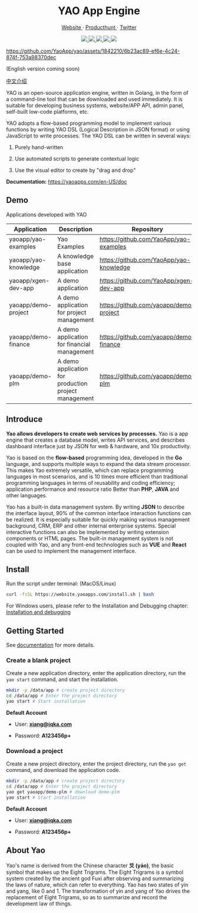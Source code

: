 <p align="center">
    <h1 align="center">YAO App Engine</h1>
</p>

<p align="center">
  <a aria-label="website" href="https://yaoapps.com" target="_blank">
    Website
  </a>
  ·
  <a aria-label="producthunt" href="https://www.producthunt.com/posts/yao-app-engine" target="_blank">
    Producthunt
  </a>
  ·
  <a aria-label="twitter" href="https://twitter.com/YaoApp" target="_blank">
    Twitter
  </a>
  <!-- ·
  <a aria-label="discord" href="https://discord.gg/nsKmCXwvxU" target="_blank">
    Discord
  </a> -->
</p>

<p align="center">
  <a aria-label="UnitTest" href="https://github.com/YaoApp/yao/actions/workflows/unit-test.yml" target="_blank">
    <img src="https://github.com/YaoApp/yao/actions/workflows/unit-test.yml/badge.svg">
  </a>
  <a aria-label="codecov" href="https://codecov.io/gh/YaoApp/yao" target="_blank">
    <img src="https://codecov.io/gh/YaoApp/yao/branch/main/graph/badge.svg?token=294Y05U71J">
  </a>
  <a aria-label="Go Report Card" href="https://goreportcard.com/report/github.com/yaoapp/yao" target="_blank">
    <img src="https://goreportcard.com/badge/github.com/yaoapp/yao">
  </a>
  <a aria-label="Go Reference" href="https://pkg.go.dev/github.com/yaoapp/yao" target="_blank">
    <img src="https://pkg.go.dev/badge/github.com/yaoapp/yao.svg">
  </a>
  <a href="https://app.fossa.com/projects/git%2Bgithub.com%2FYaoApp%2Fyao?ref=badge_shield" alt="FOSSA Status">
    <img src="https://app.fossa.com/api/projects/git%2Bgithub.com%2FYaoApp%2Fyao.svg?type=shield"/>
  </a>
</p>

https://github.com/YaoApp/yao/assets/1842210/6b23ac89-ef6e-4c24-874f-753a98370dec

(English version coming soon)

[中文介绍](README.zh-CN.md)

YAO is an open-source application engine, written in Golang, in the form of a command-line tool that can be downloaded and used immediately. It is suitable for developing business systems, website/APP API, admin panel, self-built low-code platforms, etc.

YAO adopts a flow-based programming model to implement various functions by writing YAO DSL (Logical Description in JSON format) or using JavaScript to write processes. The YAO DSL can be written in several ways:

1. Purely hand-written

2. Use automated scripts to generate contextual logic

3. Use the visual editor to create by "drag and drop"

**Documentation:** https://yaoapps.com/en-US/doc

## Demo

Applications developed with YAO

| Application          | Description                                          | Repository                              |
| -------------------- | ---------------------------------------------------- | --------------------------------------- |
| yaoapp/yao-examples  | Yao Examples                                         | https://github.com/YaoApp/yao-examples  |
| yaoapp/yao-knowledge | A knowledge base application                         | https://github.com/YaoApp/yao-knowledge |
| yaoapp/xgen-dev-app  | A demo application                                   | https://github.com/YaoApp/xgen-dev-app  |
| yaoapp/demo-project  | A demo application for project management            | https://github.com/yaoapp/demo-project  |
| yaoapp/demo-finance  | A demo application for financial management          | https://github.com/yaoapp/demo-finance  |
| yaoapp/demo-plm      | A demo application for production project management | https://github.com/yaoapp/demo-plm      |

## Introduce

**Yao allows developers to create web services by processes.** Yao is a app engine that creates a database model, writes API services, and describes dashboard interface just by JSON for web & hardware, and 10x productivity.

Yao is based on the **flow-based** programming idea, developed in the **Go** language, and supports multiple ways to expand the data stream processor. This makes Yao extremely versatile, which can replace programming languages ​​in most scenarios, and is 10 times more efficient than traditional programming languages ​​in terms of reusability and coding efficiency; application performance and resource ratio Better than **PHP**, **JAVA** and other languages.

Yao has a built-in data management system. By writing **JSON** to describe the interface layout, 90% of the common interface interaction functions can be realized. It is especially suitable for quickly making various management background, CRM, ERP and other internal enterprise systems. Special interactive functions can also be implemented by writing extension components or HTML pages. The built-in management system is not coupled with Yao, and any front-end technologies such as **VUE** and **React** can be used to implement the management interface.

## Install

Run the script under terminal: (MacOS/Linux)

```bash
curl -fsSL https://website.yaoapps.com/install.sh | bash
```

For Windows users, please refer to the Installation and Debugging chapter: [Installation and debugging](https://yaoapps.com/en-US/doc/Introduction/Install)

## Getting Started

See [documentation](https://yaoapps.com/en-US/doc/Introduction/Getting%20Started) for more details.

### Create a blank project

Create a new application directory, enter the application directory, run the `yao start` command, and start the installation.

```bash
mkdir -p /data/app # create project directory
cd /data/app # Enter the project directory
yao start # Start installation
```

**Default Account**

- User: **xiang@iqka.com**

- Password: **A123456p+**

### Download a project

Create a new project directory, enter the project directory, run the `yao get` command, and download the application code.

```bash
mkdir -p /data/app # create project directory
cd /data/app # Enter the project directory
yao get yaoapp/demo-plm # download demo-plm
yao start # Start installation
```

**Default Account**

- User: **xiang@iqka.com**

- Password: **A123456p+**

## About Yao

Yao's name is derived from the Chinese character **爻 (yáo)**, the basic symbol that makes up the Eight Trigrams. The Eight Trigrams is a symbol system created by the ancient god Fuxi after observing and summarizing the laws of nature, which can refer to everything. Yao has two states of yin and yang, like 0 and 1. The transformation of yin and yang of Yao drives the replacement of Eight Trigrams, so as to summarize and record the development law of things.
